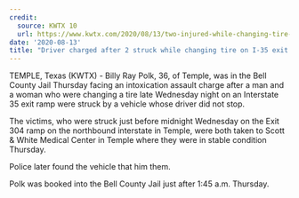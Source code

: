 ```yaml
---
credit:
  source: KWTX 10
  url: https://www.kwtx.com/2020/08/13/two-injured-while-changing-tire-on-local-highway/
date: '2020-08-13'
title: "Driver charged after 2 struck while changing tire on I-35 exit ramp"
---
```

TEMPLE, Texas (KWTX) - Billy Ray Polk, 36, of Temple, was in the Bell County Jail Thursday facing an intoxication assault charge after a man and a woman who were changing a tire late Wednesday night on an Interstate 35 exit ramp were struck by a vehicle whose driver did not stop.

The victims, who were struck just before midnight Wednesday on the Exit 304 ramp on the northbound interstate in Temple, were both taken to Scott & White Medical Center in Temple where they were in stable condition Thursday.

Police later found the vehicle that him them.

Polk was booked into the Bell County Jail just after 1:45 a.m. Thursday.
